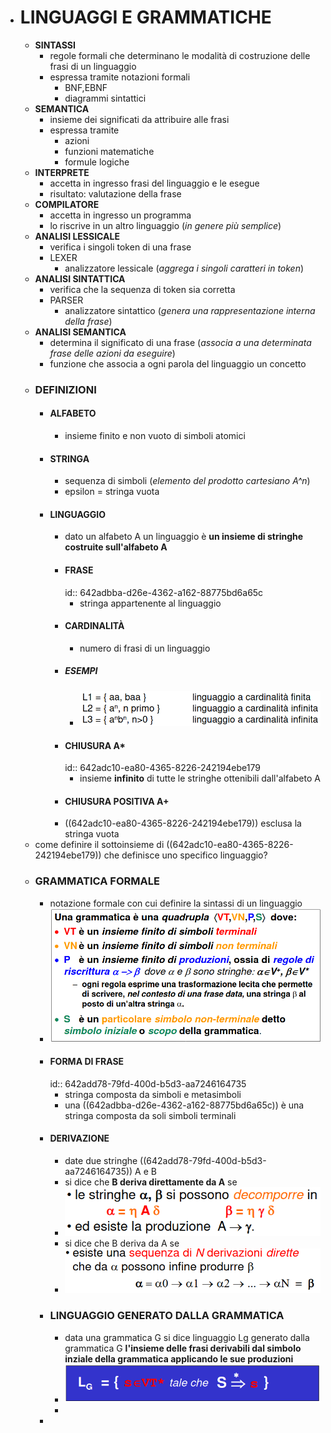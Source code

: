 - # LINGUAGGI E GRAMMATICHE
	- **SINTASSI**
		- regole formali che determinano le modalità di costruzione delle frasi di un linguaggio
		- espressa tramite notazioni formali
			- BNF,EBNF
			- diagrammi sintattici
	- **SEMANTICA**
		- insieme dei significati da attribuire alle frasi
		- espressa tramite
			- azioni
			- funzioni matematiche
			- formule logiche
	- **INTERPRETE**
		- accetta in ingresso frasi del linguaggio e le esegue
		- risultato: valutazione della frase
	- **COMPILATORE**
		- accetta in ingresso un programma
		- lo riscrive in un altro linguaggio (*in genere più semplice*)
	- **ANALISI LESSICALE**
		- verifica i singoli token di una frase
		- LEXER
			- analizzatore lessicale (*aggrega i singoli caratteri in token*)
	- **ANALISI SINTATTICA**
		- verifica che la sequenza di token sia corretta
		- PARSER
			- analizzatore sintattico (*genera una rappresentazione interna della frase*)
	- **ANALISI SEMANTICA**
		- determina il significato di una frase (*associa a una determinata frase delle azioni da eseguire*)
		- funzione che associa a ogni parola del linguaggio un concetto
	- ### DEFINIZIONI
		- #### ALFABETO
			- insieme finito e non vuoto di simboli atomici
		- #### STRINGA
			- sequenza di simboli (*elemento del prodotto cartesiano A^n*)
			- epsilon = stringa vuota
		- #### LINGUAGGIO
			- dato un alfabeto A un linguaggio è **un insieme di stringhe costruite sull'alfabeto A**
			- #### FRASE
			  id:: 642adbba-d26e-4362-a162-88775bd6a65c
				- stringa appartenente al linguaggio
			- #### CARDINALITÀ
				- numero di frasi di un linguaggio
			- ##### ESEMPI
				- ![image.png](../assets/image_1680530447048_0.png)
			- #### CHIUSURA A*
			  id:: 642adc10-ea80-4365-8226-242194ebe179
				- insieme **infinito** di tutte le stringhe ottenibili dall'alfabeto A
			- #### CHIUSURA POSITIVA A+
			- ((642adc10-ea80-4365-8226-242194ebe179)) esclusa la stringa vuota
	- come definire il sottoinsieme di ((642adc10-ea80-4365-8226-242194ebe179)) che definisce uno specifico linguaggio?
	- ### GRAMMATICA FORMALE
		- notazione formale con cui definire la sintassi di un linguaggio
		- ![image.png](../assets/image_1680530807258_0.png)
		- #### FORMA DI FRASE
		  id:: 642add78-79fd-400d-b5d3-aa7246164735
			- stringa composta da simboli e metasimboli
			- una ((642adbba-d26e-4362-a162-88775bd6a65c)) è una stringa composta da soli simboli terminali
		- #### DERIVAZIONE
			- date due stringhe ((642add78-79fd-400d-b5d3-aa7246164735)) A e B
			- si dice che **B deriva direttamente da A** se
			- ![image.png](../assets/image_1680533495408_0.png)
			- si dice che B deriva da A se
			- ![image.png](../assets/image_1680533623961_0.png)
		- ### LINGUAGGIO GENERATO DALLA GRAMMATICA
			- data una grammatica G si dice linguaggio Lg generato dalla grammatica G **l'insieme delle frasi derivabili dal simbolo inziale della grammatica applicando le sue produzioni**
			- ![image.png](../assets/image_1680533783439_0.png)
			-
		-